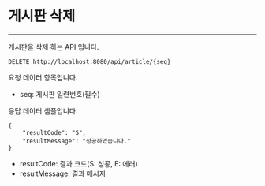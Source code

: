 # 게시판 삭제
---
게시판을 삭제 하는 API 입니다.
```
DELETE http://localhost:8080/api/article/{seq}
```
요청 데이터 항목입니다.
* seq: 게시판 일련번호(필수)

응답 데이터 샘플입니다.
```
{
    "resultCode": "S",
    "resultMessage": "성공하였습니다."
}
```
* resultCode: 결과 코드(S: 성공, E: 에러)
* resultMessage: 결과 메시지